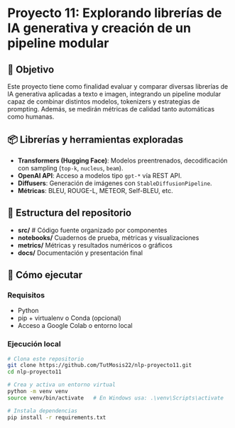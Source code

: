 # Proyecto 11: Explorando librerías de IA generativa y creación de un pipeline modular

## 🎯 Objetivo
Este proyecto tiene como finalidad evaluar y comparar diversas librerías de IA generativa aplicadas a texto e imagen, integrando un pipeline modular capaz de combinar distintos modelos, tokenizers y estrategias de prompting. Además, se medirán métricas de calidad tanto automáticas como humanas.

## 📦 Librerías y herramientas exploradas
- **Transformers (Hugging Face)**: Modelos preentrenados, decodificación con sampling (`top-k`, `nucleus`, `beam`).
- **OpenAI API**: Acceso a modelos tipo `gpt-*` vía REST API.
- **Diffusers**: Generación de imágenes con `StableDiffusionPipeline`.
- **Métricas**: BLEU, ROUGE-L, METEOR, Self-BLEU, etc.

## 📁 Estructura del repositorio
- **src/** # Código fuente organizado por componentes 
- **notebooks/**  Cuadernos de prueba, métricas y visualizaciones 
- **metrics/**  Métricas y resultados numéricos o gráficos 
- **docs/**  Documentación y presentación final


## 🧪 Cómo ejecutar
### Requisitos
- Python
- pip + virtualenv o Conda (opcional)
- Acceso a Google Colab o entorno local

### Ejecución local
```bash
# Clona este repositorio
git clone https://github.com/TutMosis22/nlp-proyecto11.git
cd nlp-proyecto11

# Crea y activa un entorno virtual
python -m venv venv
source venv/bin/activate   # En Windows usa: .\venv\Scripts\activate

# Instala dependencias
pip install -r requirements.txt
